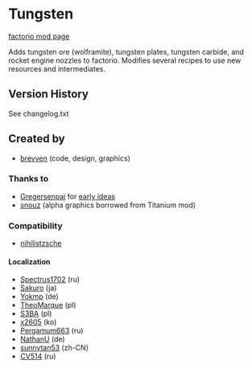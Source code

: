 # Tungsten

[factorio mod page](https://mods.factorio.com/mod/bztungsten)

Adds tungsten ore (wolframite), tungsten plates, tungsten carbide, and rocket engine nozzles to factorio.
Modifies several recipes to use new resources and intermediates.

## Version History
See changelog.txt

## Created by

- [brevven](https://mods.factorio.com/user/brevven) (code, design, graphics)

### Thanks to
- [Gregersenpai](https://mods.factorio.com/user/Gregersenpai) for [early ideas](https://mods.factorio.com/mod/bztitanium/discussion/608eb5b4012c5f47810bf252)
- [snouz](https://mods.factorio.com/user/snouz) (alpha graphics borrowed from Titanium mod)

### Compatibility
- [nihilistzsche](https://github.com/nihilistzsche)

#### Localization

- [Spectrus1702](https://github.com/Spectrus1702) (ru)
- [Sakuro](https://github.com/sakuro) (ja)
- [Yokmp](https://github.com/Yokmp) (de)
- [TheoMarque](https://github.com/TheoMarque) (pl)
- [S3BA](https://github.com/S3BA-pl) (pl)
- [x2605](https://github.com/x2605) (ko)
- [Pergamum663](https://github.com/Pergamum663) (ru)
- [NathanU](https://github.com/NathanU) (de)
- [sunnytan53](https://github.com/sunnytan53) (zh-CN)
- [CV514](https://github.com/CV514) (ru)
